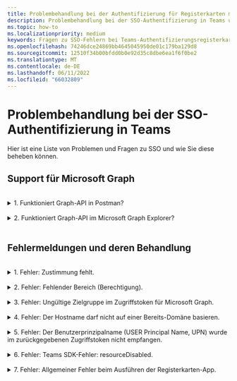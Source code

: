 ```yaml
---
title: Problembehandlung bei der Authentifizierung für Registerkarten mit SSO in Teams
description: Problembehandlung bei der SSO-Authentifizierung in Teams und deren Verwendung auf Registerkarten
ms.topic: how-to
ms.localizationpriority: medium
keywords: Fragen zu SSO-Fehlern bei Teams-Authentifizierungsregisterkarten Microsoft Azure Active Directory (Azure AD)
ms.openlocfilehash: 74246dce24869bb4645045950de01c179ba129d8
ms.sourcegitcommit: 12510f34b00bfdd0b0e92d35c8dbe6ea1f6f0be2
ms.translationtype: MT
ms.contentlocale: de-DE
ms.lasthandoff: 06/11/2022
ms.locfileid: "66032809"
---
```

# <a name="troubleshooting-sso-authentication-in-teams"></a>Problembehandlung bei der SSO-Authentifizierung in Teams

Hier ist eine Liste von Problemen und Fragen zu SSO und wie Sie diese beheben können.
<br>

## <a name="support-for-microsoft-graph"></a>Support für Microsoft Graph

<br>
<details>
<summary>1. Funktioniert Graph-API in Postman?</summary>
<br>
Sie können die Microsoft Graph Postman-Sammlung mit Microsoft Graph-APIs verwenden.

Weitere Informationen finden Sie unter [Verwenden von Postman mit einer Microsoft Graph-API](/graph/use-postman).
</details>
<br>
<details>
<summary>2. Funktioniert Graph-API im Microsoft Graph Explorer?</summary>
<br>
Ja, Graph-API funktioniert im Microsoft Graph Explorer.

Weitere Informationen finden Sie [Graph Explorer](https://developer.microsoft.com/graph/graph-explorer).

</details>
<br>

## <a name="error-messages-and-how-to-handle-them"></a>Fehlermeldungen und deren Behandlung

<br>
<details>
<summary>1. Fehler: Zustimmung fehlt.</summary>
<br>
Wenn Azure AD eine Anforderung für den Zugriff auf eine Microsoft Graph-Ressource erhält, wird überprüft, ob der Benutzer (oder Mandantenadministrator) seine Zustimmung für diese Ressource erteilt hat. Wenn keine Zustimmung des Benutzers oder Administrators vorhanden ist, sendet Azure AD eine Fehlermeldung an Ihren Webdienst.

Ihr Code muss dem Client (z. B. im Textkörper einer 403 Forbidden-Antwort) mitteilen, wie der Fehler behandelt werden soll:

- Wenn die Registerkarten-App Microsoft Graph Bereiche benötigt, für die nur ein Administrator zustimmen kann, sollte Ihr Code einen Fehler generieren.
- Wenn die einzigen Bereiche, die benötigt werden, vom Benutzer zugewiesen werden können, sollte Ihr Code auf ein alternatives System zur Benutzerauthentifizierung zurückgreifen.

</details>
<br>
<details>
<summary>2. Fehler: Fehlender Bereich (Berechtigung).</summary>
<br>
Dieser Fehler wird nur während der Entwicklung angezeigt.

Um diesen Fehler zu behandeln, sollte Ihr serverseitiger Code eine 403 Forbidden-Antwort an den Client senden. Der Fehler sollte in der Konsole protokolliert oder in einem Protokoll aufgezeichnet werden.
</details>
<br>
<details>
<summary>3. Fehler: Ungültige Zielgruppe im Zugriffstoken für Microsoft Graph.</summary>
<br>
Der serverseitige Code sollte eine 403 Forbidden-Antwort an den Client senden, um dem Benutzer eine Nachricht anzuzeigen. Es wird empfohlen, den Fehler auch in der Konsole zu protokollieren oder in einem Protokoll aufzuzeichnen.
</details>
<br>
<details>
<summary>4. Fehler: Der Hostname darf nicht auf einer Bereits-Domäne basieren.</summary>
<br>
Sie können diesen Fehler in einem der beiden Szenarien erhalten:

1. Die benutzerdefinierte Domäne wird Azure AD nicht hinzugefügt. Um Azure AD eine benutzerdefinierte Domäne hinzuzufügen und zu registrieren, folgen [Sie dem Hinzufügen eines benutzerdefinierten Domänennamens zum Azure AD-Verfahren](/azure/active-directory/fundamentals/add-custom-domain) , und führen Sie dann die Schritte zum [erneuten Konfigurieren des Zugriffstokenbereichs](tab-sso-register-aad.md#configure-scope-for-access-token) aus.
1. Sie sind nicht mit Administratoranmeldeinformationen im Microsoft 365 Mandanten angemeldet. Melden Sie sich bei Microsoft 365 als Administrator an.

</details>
<br>
<details>
<summary>5. Fehler: Der Benutzerprinzipalname (USER Principal Name, UPN) wurde im zurückgegebenen Zugriffstoken nicht empfangen.</summary>
<br>
Sie können UPN als optionalen Anspruch in Azure AD hinzufügen.

Weitere Informationen finden Sie unter [Bereitstellen optionaler Ansprüche für Ihre App](/azure/active-directory/develop/active-directory-optional-claims) und [Zugriffstoken](/azure/active-directory/develop/access-tokens).
</details>
<br>
<details>
<summary>6. Fehler: Teams SDK-Fehler: resourceDisabled.</summary>
<br>
Um diesen Fehler zu vermeiden, stellen Sie sicher, dass der Anwendungs-ID-URI in der Azure AD-App-Registrierung und in Ihrem Teams-Client ordnungsgemäß konfiguriert ist.

Weitere Informationen zum Anwendungs-ID-URI finden Sie unter [So machen Sie eine API verfügbar](tab-sso-register-aad.md#to-expose-an-api).

</details>
<br>

<details>
<summary>7. Fehler: Allgemeiner Fehler beim Ausführen der Registerkarten-App.</summary>
<br>
Ein allgemeiner Fehler kann angezeigt werden, wenn eine oder mehrere der in Azure AD vorgenommenen App-Konfigurationen falsch sind. Um diesen Fehler zu beheben, überprüfen Sie, ob die in Ihrem Code und Teams Manifest konfigurierten App-Details mit den Werten in Azure AD übereinstimmen.

Die folgende Abbildung zeigt ein Beispiel für die in Azure AD konfigurierten App-Details.

:::image type="content" source="../../../assets/images/authentication/teams-sso-tabs/azure-app-details.png" alt-text="App-Konfigurationswerte in Azure AD" border="false":::

Überprüfen Sie, ob die folgenden Werte zwischen Azure AD, clientseitigem Code und Teams App-Manifest übereinstimmen:

- **App-ID**: Die App-ID, die Sie in Azure AD generiert haben, sollte im Code und in Teams Manifestdatei identisch sein. Überprüfen Sie die App-ID in Teams Manifest mit der **Anwendungs-ID (Client-ID)** in Azure AD übereinstimmt.

- **Geheimer App-Schlüssel**: Der im Back-End Ihrer App konfigurierte App-Schlüssel sollte mit den **Clientanmeldeinformationen** in Azure AD übereinstimmen.
    Sie sollten auch überprüfen, ob der geheime Clientschlüssel abgelaufen ist.

- **Anwendungs-ID-URI**: Der App-ID-URI im Code und in Teams App-Manifestdatei sollte mit dem **Anwendungs-ID-URI** in Azure AD übereinstimmen.

- **App-Berechtigungen**: Überprüfen Sie, ob die berechtigungen, die Sie im Bereich definiert haben, ihren App-Anforderungen entsprechen. Wenn ja, überprüfen Sie, ob sie dem Benutzer im Zugriffstoken gewährt wurden.

- **Administratorzustimmung**: Wenn für einen Bereich eine Administratorzustimmung erforderlich ist, überprüfen Sie, ob die Zustimmung für den bestimmten Bereich dem Benutzer erteilt wurde.

Überprüfen Sie außerdem das Zugriffstoken, das an die Registerkarten-App gesendet wurde, um zu überprüfen, ob die folgenden Werte korrekt sind:

- **Zielgruppe (aud):** Überprüfen Sie, ob die App-ID im Token korrekt ist, wie in Azure AD angegeben.
- **Mandanten-ID(tid)**: Überprüfen Sie, ob der im Token erwähnte Mandant korrekt ist.
- **Benutzeridentität (preferred_username)**: Überprüfen Sie, ob die Benutzeridentität dem Benutzernamen in der Anforderung des Zugriffstokens für den Bereich entspricht, auf den der aktuelle Benutzer zugreifen möchte.
- **Bereiche (scp)**: Überprüfen Sie, ob der Bereich, für den das Zugriffstoken angefordert wird, korrekt und wie in Azure AD definiert ist.
- **Azure AD Version 1.0 oder 2.0 (ver)**: Überprüfen Sie, ob die Azure AD-Version korrekt ist.

Sie können [JWT](https://jwt.ms) für die Überprüfung des Tokens verwenden.

</details>
